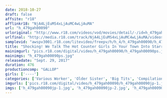 ```yaml
---
date: 2018-10-27
draft: false
affsite: "r18"
afflinkr18: "NjA4LjEuMS4xLjAuMC4wLjAuMA"
url: "h_479gah00090"
urloriginal: "http://www.r18.com/videos/vod/movies/detail/-/id=h_479gah00090"
urlfinal: "http://media.r18.com/track/NjA4LjEuMS4xLjAuMC4wLjAuMA/videos/vod/movies/detail/-/id=h_479gah00090"
samplevid: "awspv3001.r18.com/litevideo/freepv/h/h_4/h_479gah00090/h_479gah00090_dmb_w.mp4"
title: "Shocking! We Talk The Hot Counter Girls In Your Town Into Starring In Porn - Eight Hour Special 4"
mainimgurl: "pics.r18.com/digital/video/h_479gah00090/h_479gah00090ps.jpg"
mainimgs: "h_479gah00090ps.jpg"
releasedate: "Sept. 29, 2017"
duration: 476
productioncomp: "GALLOP"
girls: ['----']
categories: ['Various Worker', 'Older Sister', 'Big Tits', 'Compilation', 'Over 4 Hours', 'Hi-Def']
imgurls: ['pics.r18.com/digital/video/h_479gah00090/h_479gah00090jp-1.jpg', 'pics.r18.com/digital/video/h_479gah00090/h_479gah00090jp-2.jpg', 'pics.r18.com/digital/video/h_479gah00090/h_479gah00090jp-3.jpg', 'pics.r18.com/digital/video/h_479gah00090/h_479gah00090jp-4.jpg', 'pics.r18.com/digital/video/h_479gah00090/h_479gah00090jp-5.jpg', 'pics.r18.com/digital/video/h_479gah00090/h_479gah00090jp-6.jpg', 'pics.r18.com/digital/video/h_479gah00090/h_479gah00090jp-7.jpg', 'pics.r18.com/digital/video/h_479gah00090/h_479gah00090jp-8.jpg', 'pics.r18.com/digital/video/h_479gah00090/h_479gah00090jp-9.jpg', 'pics.r18.com/digital/video/h_479gah00090/h_479gah00090jp-10.jpg', 'pics.r18.com/digital/video/h_479gah00090/h_479gah00090jp-11.jpg', 'pics.r18.com/digital/video/h_479gah00090/h_479gah00090jp-12.jpg', 'pics.r18.com/digital/video/h_479gah00090/h_479gah00090jp-13.jpg', 'pics.r18.com/digital/video/h_479gah00090/h_479gah00090jp-14.jpg', 'pics.r18.com/digital/video/h_479gah00090/h_479gah00090jp-15.jpg', 'pics.r18.com/digital/video/h_479gah00090/h_479gah00090jp-16.jpg', 'pics.r18.com/digital/video/h_479gah00090/h_479gah00090jp-17.jpg', 'pics.r18.com/digital/video/h_479gah00090/h_479gah00090jp-18.jpg', 'pics.r18.com/digital/video/h_479gah00090/h_479gah00090jp-19.jpg', 'pics.r18.com/digital/video/h_479gah00090/h_479gah00090jp-20.jpg']
imgs: ['h_479gah00090jp-1.jpg', 'h_479gah00090jp-2.jpg', 'h_479gah00090jp-3.jpg', 'h_479gah00090jp-4.jpg', 'h_479gah00090jp-5.jpg', 'h_479gah00090jp-6.jpg', 'h_479gah00090jp-7.jpg', 'h_479gah00090jp-8.jpg', 'h_479gah00090jp-9.jpg', 'h_479gah00090jp-10.jpg', 'h_479gah00090jp-11.jpg', 'h_479gah00090jp-12.jpg', 'h_479gah00090jp-13.jpg', 'h_479gah00090jp-14.jpg', 'h_479gah00090jp-15.jpg', 'h_479gah00090jp-16.jpg', 'h_479gah00090jp-17.jpg', 'h_479gah00090jp-18.jpg', 'h_479gah00090jp-19.jpg', 'h_479gah00090jp-20.jpg']
---
```

